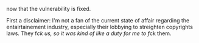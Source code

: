 now that the vulnerability is fixed.

First a disclaimer: I'm not a fan of the current state of affair regarding the entairtainement industry, especially their lobbying to streighten copyrights laws. They f*ck us, so it was kind of like a duty for me to f*ck them.
